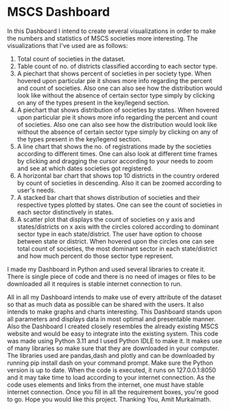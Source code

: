# MSCS Dashboard

In this Dashboard I intend to create several visualizations in order to make the numbers and statistics of MSCS societies more interesting. 
The visualizations that I've used are as follows:
1. Total count of societies in the dataset.
2. Table count of no. of districts classified according to each sector type.
3. A piechart that shows percent of societies in per society type. When hovered upon particular pie it shows more info regarding the percent and count of societies. Also one can also see how the distribution would look like without the absence of certain sector type simply by clicking on any of the types present in the key/legend section. 
4. A piechart that shows distribution of societies by states. When hovered upon particular pie it shows more info regarding the percent and count of societies. Also one can also see how the distribution would look like without the absence of certain sector type simply by clicking on any of the types present in the key/legend section. 
5. A line chart that shows the no. of registrations made by the societies according to different times. One can also look at different time frames by clicking and dragging the cursor according to your needs to zoom and see at which dates societies got registered. 
6. A horizontal bar chart that shows top 10 districts in the country ordered by count of societies in descending. Also it can be zoomed according to user's needs.
7. A stacked bar chart that shows distribution of societies and their respective types plotted by states. One can see the count of societies in each sector distinctively in states.
8. A scatter plot that displays the count of societies on y axis and states/districts on x axis with the circles colored according to dominant sector type in each state/district. The user have option to choose between state or district. When hovered upon the circles one can see total count of societies, the most dominant sector in each state/district and how much percent do those sector type represent. 

I made my Dashboard in Python and used several libraries to create it. There is single piece of code and there is no need of images or files to be downloaded all it requires is stable internet connection to run.


All in all my Dashboard intends to make use of every attribute of the dataset so that as much data as possible can be shared with the users. It also intends to make graphs and charts interesting. This Dashboard stands upon all parameters and displays data in most optimal and presentable manner. Also the Dashboard I created closely resembles the already existing MSCS website and would be easy to integrate into the existing system.
This code was made using Python 3.11 and I used Python IDLE to make it. It makes use of many libraries so make sure that they are downloaded in your computer. The libraries used are pandas,dash and plotly and can be downloaded by running pip install dash on your command prompt. Make sure the Python version is up to date. When the code is executed, it runs on 127.0.0.1:8050 and it may take time to load according to your internet connection. As the code uses elements and links from the internet, one must have stable internet connection. Once you fill in all the requirement boxes, you're good to go.
Hope you would like this project. 
Thanking You, 
Amit Murkalmath.
